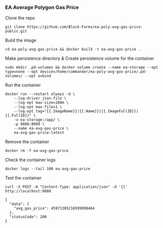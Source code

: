 
### EA Average Polygon Gas Price

Clone the repo
```
git clone https://github.com/Block-Farms/ea-poly-avg-gas-price-public.git
```

Build the image
```
cd ea-poly-avg-gas-price && docker build -t ea-avg-gas-price .
```

Make persistence directory & Create persistence volume for the container
```
sudo mkdir .pd-volumes && docker volume create --name ea-storage --opt type=none --opt device=/home/commander/ea-poly-avg-gas-price/.pd-volumes/ --opt o=bind
```

Run the container
```
docker run --restart always -d \
    --log-driver json-file \
    --log-opt max-size=100m \
    --log-opt max-file=1 \
    --log-opt tag="{{.ImageName}}|{{.Name}}|{{.ImageFullID}}|{{.FullID}}" \
    -v ea-storage:/app/ \
    -p 8080:8080 \
    --name ea-avg-gas-price \
    ea-avg-gas-price:latest
```

Remove the container
```
docker rm -f ea-avg-gas-price
```

Check the container logs
```
docker logs --tail 100 ea-avg-gas-price
```

Test the container
```
curl -X POST -H "Content-Type: application/json" -d '{}' http://localhost:8080
```
```
{
  "data": {
    "avg_gas_price": 45971385216599998464
  },
  "statusCode": 200
}
```
